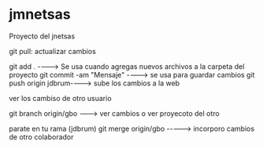 # jmnetsas
Proyecto del jnetsas


git pull: actualizar cambios



git add . ----> Se usa cuando agregas nuevos archivos a la carpeta del proyecto
git commit -am "Mensaje" ----> se usa para guardar cambios
git push origin jdbrum----> sube los cambios a la web


ver los cambiso de otro usuario

git branch origin/gbo ---> ver cambios o ver proyecoto del otro


parate en tu rama (jdbrum)
git merge origin/gbo   -----> incorporo cambios de otro colaborador



